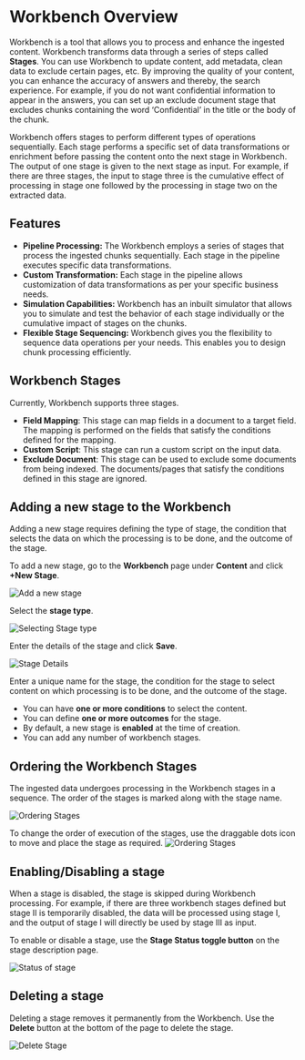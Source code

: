 # Workbench Overview

Workbench is a tool that allows you to process and enhance the ingested content. Workbench transforms data through a series of steps called **Stages**. You can use Workbench to update content, add metadata, clean data to exclude certain pages, etc. By improving the quality of your content, you can enhance the accuracy of answers and thereby, the search experience. For example, if you do not want confidential information to appear in the answers, you can set up an exclude document stage that excludes chunks containing the word ‘Confidential’ in the title or the body of the chunk.

Workbench offers stages to perform different types of operations sequentially. Each stage performs a specific set of data transformations or enrichment before passing the content onto the next stage in Workbench. The output of one stage is given to the next stage as input. For example, if there are three stages, the input to stage three is the cumulative effect of processing in stage one followed by the processing in stage two on the extracted data. 


## Features

* **Pipeline Processing:** The Workbench employs a series of stages that process the ingested chunks sequentially. Each stage in the pipeline executes specific data transformations.
* **Custom Transformation:** Each stage in the pipeline allows customization of data transformations as per your specific business needs. 
* **Simulation Capabilities:** Workbench has an inbuilt simulator that allows you to simulate and test the behavior of each stage individually or the cumulative impact of stages on the chunks.
* **Flexible Stage Sequencing:** Workbench gives you the flexibility to sequence data operations per your needs. This enables you to design chunk processing efficiently. 


## Workbench Stages

Currently, Workbench supports three stages. 



* **Field Mapping**: This stage can map fields in a document to a target field. The mapping is performed on the fields that satisfy the conditions defined for the mapping.
* **Custom Script**: This stage can run a custom script on the input data. 
* **Exclude Document**: This stage can be used to exclude some documents from being indexed. The documents/pages that satisfy the conditions defined in this stage are ignored. 


## **Adding a new stage to the Workbench**

Adding a new stage requires defining the type of stage, the condition that selects the data on which the processing is to be done, and the outcome of the stage. 

 To add a new stage, go to the **Workbench** page under **Content** and click **+New Stage**. 


![Add a new stage](../images/workbench-home.png "add a new stage")

Select the **stage type**.

![Selecting Stage type](../images/select-stage.png "selecting stage type")

Enter the details of the stage and click **Save**.

![Stage Details](../images/stage-details.png "Stage Details")

Enter a unique name for the stage, the condition for the stage to select content on which processing is to be done, and the outcome of the stage. 

* You can have **one or more conditions** to select the content. 
* You can define **one or more outcomes** for the stage. 
* By default, a new stage is **enabled** at the time of creation.  
* You can add any number of workbench stages. 


## Ordering the Workbench Stages

The ingested data undergoes processing in the Workbench stages in a sequence. The order of the stages is marked along with the stage name. 

![Ordering Stages](../images/stage-order.png "Ordering Stages")

To change the order of execution of the stages, use the draggable dots icon to move and place the stage as required. 
![Ordering Stages](../images/change-stage-order.png "Ordering Stages")

## Enabling/Disabling a stage

When a stage is disabled, the stage is skipped during Workbench processing. For example, if there are three workbench stages defined but stage II is temporarily disabled, the data will be processed using stage I, and the output of stage I will directly be used by stage III as input. 

To enable or disable a stage, use the **Stage Status toggle button** on the stage description page. 

![Status of stage](../images/stage-status.png "Status of a stage")

## Deleting a stage

Deleting a stage removes it permanently from the Workbench. Use the **Delete** button at the bottom of the page to delete the stage. 

![Delete Stage](../images/delete-stage.png "Delete Stage")
